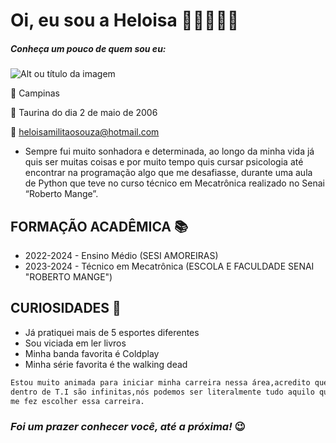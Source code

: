 # Oi, eu sou a Heloisa 👋🏾👩🏾‍💻
##### _Conheça um pouco de quem sou eu:_
 
 
![Alt ou título da imagem](https://img.freepik.com/vetores-premium/mulher-africana-jovem-usando-um-computador-portatil-mostrando-sentada-com-as-pernas-cruzadas-vetor-isolado_126609-850.jpg?semt=ais_hybrid)


📍 Campinas 

🎁 Taurina do dia 2 de maio de 2006 

📩 heloisamilitaosouza@hotmail.com

- Sempre fui muito sonhadora e determinada, ao longo da minha vida já quis ser muitas coisas e por muito tempo quis cursar psicologia até encontrar na programação algo que me desafiasse, durante uma aula de Python  que teve no curso técnico em Mecatrônica realizado no Senai “Roberto Mange”. 

## FORMAÇÃO ACADÊMICA 📚
- 2022-2024 - Ensino Médio (SESI AMOREIRAS)
- 2023-2024 - Técnico em Mecatrônica (ESCOLA E FACULDADE SENAI "ROBERTO MANGE")

## CURIOSIDADES 🎀

- Já pratiquei mais de 5 esportes diferentes
- Sou viciada em ler livros
- Minha banda favorita é Coldplay
- Minha série favorita é the walking dead


```sh
Estou muito animada para iniciar minha carreira nessa área,acredito que as possibilidades
dentro de T.I são infinitas,nós podemos ser literalmente tudo aquilo que quisermos e isso
me fez escolher essa carreira.
```
### _Foi um prazer conhecer você, até a próxima!_ 😉
